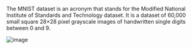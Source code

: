The MNIST dataset is an acronym that stands for the Modified National Institute of Standards and Technology dataset. It is a dataset of 60,000 small square 28×28 pixel grayscale images of handwritten single digits between 0 and 9.

![image](https://user-images.githubusercontent.com/83857943/204132288-e8e712fb-7bba-43bd-9177-2527328f3b3c.png)
